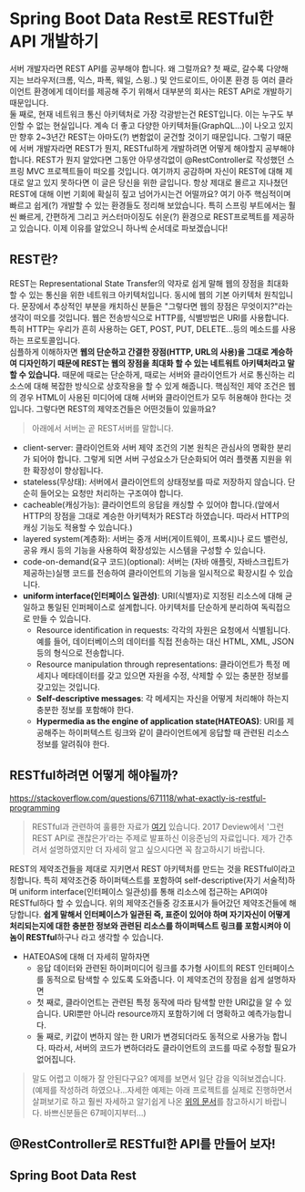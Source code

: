 # Spring Boot Data Rest로 RESTful한 API 개발하기
서버 개발자라면 REST API를 공부해야 합니다. 왜 그럴까요?
첫 째로, 갈수록 다양해 지는 브라우저(크롬, 익스, 파폭, 웨일, 스윙..) 및 안드로이드, 아이폰 환경 등 여러 클라이언트 환경에게 데이터를 제공해 주기 위해서 대부분의 회사는 REST API로 개발하기 때문입니다.<br> 
둘 째로, 현재 네트워크 통신 아키텍처로 가장 각광받는건 REST입니다. 이는 누구도 부인할 수 없는 현실입니다. 계속 더 좋고 다양한 아키텍처들(GraphQL...)이 나오고 있지만 향후 2~3년간 REST는 아마도(?) 변함없이 굳건할 것이기 때문입니다. 
그렇기 때문에 서버 개발자라면 REST가 뭔지, RESTful하게 개발하려면 어떻게 해야할지 공부해야 합니다. REST가 뭔지 알았다면 그동안 아무생각없이 @RestController로 작성했던 스프링 MVC 프로젝트들이 떠오를 것입니다. 여기까지 공감하며 자신이 
REST에 대해 제대로 알고 있지 못하다면 이 글은 당신을 위한 글입니다. 항상 제대로 몰르고 지나쳤던 REST에 대해 이번 기회에 확실히 짚고 넘어가시는건 어떨까요? 여기 아주 핵심적이며 빠르고 쉽게(?) 개발할 수 있는 환경들도 정리해 보았습니다. 
특히 스프링 부트에서는 훨씬 빠르게, 간편하게 그리고 커스터마이징도 쉬운(?) 환경으로 REST프로젝트를 제공하고 있습니다. 이제 이유를 알았으니 하나씩 순서데로 파보겠습니다!

## REST란?
REST는 Representational State Transfer의 약자로 쉽게 말해 웹의 장점을 최대화 할 수 있는 통신을 위한 네트워크 아키텍처입니다. 동시에 웹의 기본 아키텍처 원칙입니다. 문장에서 추상적인 부분을 캐치하신 분들은 "그렇다면 웹의 장점은 무엇이지?"라는 생각이 떠오를 것입니다. 
웹은 전송방식으로 HTTP를, 식별방법은 URI를 사용합니다. 특히 HTTP는 우리가 흔히 사용하는 GET, POST, PUT, DELETE...등의 메소드를 사용하는 프로토콜입니다.  
심플하게 이해하자면 **웹의 단순하고 간결한 장점(HTTP, URL의 사용)을 그대로 계승하여 디자인하기 때문에 REST는 웹의 장점을 최대화 할 수 있는 네트워트 아키텍처라고 말할 수 있습니다.** 
때문에 때로는 단순하게, 때로는 서버와 클라이언트가 서로 통신하는 리소스에 대해 복잡한 방식으로 상호작용을 할 수 있게 해줍니다. 핵심적인 제약 조건은 웹의 경우 HTML이 사용된 미디어에 대해 서버와 클라이언트가 모두 허용해야 한다는 것입니다. 
그렇다면 REST의 제약조건들은 어떤것들이 있을까요?
>아래에서 서버는 곧 REST서버를 말합니다.
- client-server: 클라이언트와 서버 제약 조건의 기본 원칙은 관심사의 명확한 분리가 되어야 합니다. 그렇게 되면 서버 구성요소가 단순화되어 여러 플랫폼 지원을 위한 확장성이 향상됩니다. 
- stateless(무상태): 서버에서 클라이언트의 상태정보를 따로 저장하지 않습니다. 단순히 들어오는 요청만 처리하는 구조여야 합니다.
- cacheable(캐싱가능): 클라이언트의 응답을 캐싱할 수 있어야 합니다.(앞에서 HTTP의 장점을 그대로 계승한 아키텍처가 REST라 하였습니다. 따라서 HTTP의 캐싱 기능도 적용할 수 있습니다.)
- layered system(계층화): 서버는 중개 서버(게이트웨이, 프록시)나 로드 밸런싱, 공유 캐시 등의 기능을 사용하여 확장성있는 시스템을 구성할 수 있습니다.
- code-on-demand(요구 코드)(optional): 서버는 (자바 애플릿, 자바스크립트가 제공하는)실행 코드를 전송하여 클라이언트의 기능을 일시적으로 확장시킬 수 있습니다.
- **uniform interface(인터페이스 일관성)**: URI(식별자)로 지정된 리소스에 대해 균일하고 통일된 인퍼페이스로 설계합니다. 아키텍처를 단순하게 분리하여 독릭접으로 만들 수 있습니다.
	- Resource identification in requests: 각각의 자원은 요청에서 식별됩니다. 예를 들어, 데이터베이스의 데이터를 직접 전송하는 대신 HTML, XML, JSON 등의 형식으로 전송합니다.
	- Resource manipulation through representations: 클라이언트가 특정 메세지나 메타데이터를 갖고 있으면 자원을 수정, 삭제할 수 있는 충분한 정보를 갖고있는 것입니다.
	- **Self-descriptive messages**: 각 메세지는 자신을 어떻게 처리해야 하는지 충분한 정보를 포함해야 한다.
	- **Hypermedia as the engine of application state(HATEOAS)**: URI를 제공해주는 하이퍼텍스트 링크와 같이 클라이언트에게 응답할 때 관련된 리소스 정보를 알려줘야 한다.

## RESTful하려면 어떻게 해야될까?
https://stackoverflow.com/questions/671118/what-exactly-is-restful-programming
>RESTful과 관련하여 훌륭한 자료가 [여기](http://slides.com/eungjun/rest#/) 있습니다. 2017 Deview에서 '그런 REST API로 괜찮은가'라는 주제로 발표하신 이응준님의 자료입니다. 제가 간추려서 설명하였지만 더 자세히 알고 싶으시다면 꼭 참고하시기 바랍니다.

REST의 제약조건들을 제대로 지키면서 REST 아키텍처를 만드는 것을 RESTful이라고 칭합니다. 특히 제약조건중 하이퍼텍스트를 포함하여 self-descriptive(자기 서술적)하며 uniform interface(인터페이스 일관성)를 통해 리소스에 접근하는 API여야 RESTful하다 할 수 있습니다. 
위의 제약조건들중 강조표시가 들어갔던 제약조건들에 해당합니다. **쉽게 말해서 인터페이스가 일관된 즉, 표준이 있어야 하며 자기자신이 어떻게 처리되는지에 대한 충분한 정보와 관련된 리소스를 하이퍼텍스트 링크를 포함시켜야 이놈이 RESTful**하구나 라고 생각할 수 있습니다. 
- HATEOAS에 대해 더 자세히 말하자면
	- 응답 데이터와 관련된 하이퍼미디어 링크를 추가형 사이트의 REST 인터페이스를 동적으로 탐색할 수 있도록 도와줍니다. 이 제약조건의 장점을 쉽게 설명하자면
	- 첫 째로, 클라이언트는 관련된 특정 동작에 따라 탐색할 만한 URI값을 알 수 있습니다. URI뿐만 아니라 resource까지 포함하기에 더 명확하고 예측가능합니다.
	- 둘 째로, 키값이 변하지 않는 한 URI가 변경되더라도 동적으로 사용가능 합니다. 따라서, 서버의 코드가 변하더라도 클라이언트의 코드를 따로 수정할 필요가 없어집니다.
	
>말도 어렵고 이해가 잘 안된다구요? 예제를 보면서 일단 감을 익혀보겠습니다. (예제를 작성하려 하였으나...자세한 예제는 아래 프로젝트를 실제로 진행하면서 살펴보기로 하고 훨씬 자세하고 알기쉽게 나온 [위의 문서](http://slides.com/eungjun/rest#/)를 참고하시기 바랍니다. 바쁘신분들은 67페이지부터...)

## @RestController로 RESTful한 API를 만들어 보자!


## Spring Boot Data Rest

